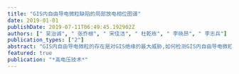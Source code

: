 ```yaml
---
title: "GIS内自由导电微粒缺陷的局部放电相位图谱"
date: 2019-01-01
publishDate: 2019-07-11T06:49:45.192902Z
authors: [" 吴治诚", " 张乔根", " 宋佳洁", " 杜乾栋", " 李晓昂", " 李志兵"]
publication_types: ["2"]
abstract: "GIS内自由导电微粒的存在是对GIS绝缘的最大威胁,如何检测GIS内自由导电微粒缺陷成为提高GIS设备运行可靠性亟待解决的问题之一。为此,搭建了GIS内自由导电微粒局部放电研究平台,明确了自由导电微粒造成的局部放电信号与微粒运动的关系,推导得到了理论局部放电相位图谱,该结果与实验结果相符。根据上述模型提出了GIS内自由导电微粒缺陷识别方法,并对现场工频局部放电试验的检测有效性进行研究。结果表明,GIS内自由导电微粒缺陷的理论局部放电相位图谱为正弦带状包络,呈现出对称性强、重复率低、放电全相位分布等特点;现场工频局部放电试验能够检测出不超过1 mm的铝质自由微粒,对GIS内自由导电微粒缺陷具有较高的检测有效性。研究为GIS内自由导电微粒缺陷的识别技术提供了理论支持。"
featured: true
publication: "*高电压技术*"
---
```


